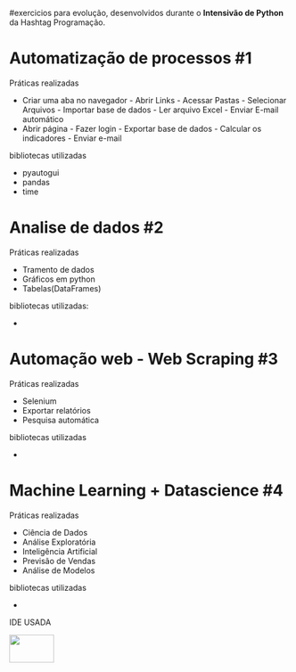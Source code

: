 #exercicios para evolução, desenvolvidos durante o <strong>Intensivão de Python</strong> da Hashtag Programação.

<h1>Automatização de processos #1</h1>
<section>
   Práticas realizadas
  <div>
  <ul>
    <li>Criar uma aba no navegador - Abrir Links - Acessar Pastas - Selecionar Arquivos - Importar base de dados - Ler arquivo Excel - Enviar E-mail automático</li>
    <li>Abrir página - Fazer login - Exportar base de dados - Calcular os indicadores - Enviar e-mail</li>
  </ul>
  </div>
</section>

<div>
   bibliotecas utilizadas
   <ul>
      <li>pyautogui</li>
      <li>pandas</li>
      <li>time</li>
   </ul>
</div>

<h1>Analise de dados #2</h1>
<section>
   Práticas realizadas
  <div>
  <ul>
   <li>Tramento de dados</li>
   <li>Gráficos em python</li>
   <li>Tabelas(DataFrames)</li>
  </ul>
  </div>
</section>

<div>
  bibliotecas utilizadas:
   <ul>
      <li></li>
   </ul>
</div>

<h1>Automação web - Web Scraping #3</h1>
<section>
   Práticas realizadas
  <div>
  <ul>
    <li>Selenium</li>
    <li>Exportar relatórios </li>
    <li>Pesquisa automática </li>
  </ul>
  </div>
</section>
<div>
   bibliotecas utilizadas
   <ul>
      <li></li>
   </ul>
</div>

<h1>Machine Learning + Datascience #4</h1>
<section>
   Práticas realizadas
  <div>
  <ul>
    <li>Ciência de Dados</li>
    <li>Análise Exploratória</li>
    <li>Inteligência Artificial</li>
    <li>Previsão de Vendas</li>
    <li>Análise de Modelos</li>
  </ul>
  </div>
</section>

<div>
   bibliotecas utilizadas
   <ul>
      <li></li>
   </ul>
</div>


<section>
  <div>
      <p>IDE USADA</p>
     <img src="https://i.ibb.co/VvHCbPg/1-k-Ig3-dwee-DFVGCQBUNWc-Fw.png"  width="80" height="50" >
   </div>
</section>
